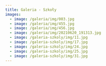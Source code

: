 ```yaml
---
title: Galeria - Szkoły
images:
  - image: /galeria/img/003.jpg
  - image: /galeria/img/455.jpg
  - image: /galeria/img/456.jpg
  - image: /galeria/img/20210620_191313.jpg
  - image: /galeria-szkoly/img/11.jpg
  - image: /galeria-szkoly/img/17.jpg
  - image: /galeria-szkoly/img/24.jpg
  - image: /galeria-szkoly/img/25.jpg
  - image: /galeria-szkoly/img/31.jpg
---
```

